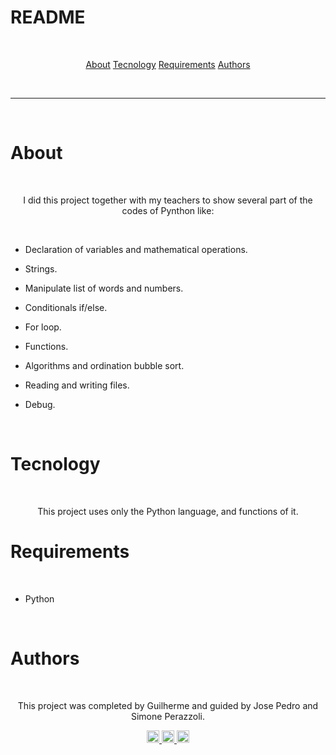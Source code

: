 # README

<br>

<p align="center">
<a href="#About">About</a>
<a href="#Tecnology">Tecnology</a>
<a href="#Requirements">Requirements</a>
<a href="#Authors">Authors</a>
</p> 

<br>

---

<br>

# About

<br>

<p align="center">I did this project together with my teachers to show several part of the codes of Pynthon like:</p>

<br>

- Declaration of variables and mathematical operations.

- Strings. 

- Manipulate list of words and numbers. 

- Conditionals if/else.

- For loop.

* Functions.

- Algorithms and ordination bubble sort.

- Reading and writing files. 

- Debug.

<br>

# Tecnology

<br>

<p align="center">This project uses only the Python language, and functions of it.

<br>

# Requirements

<br>

- Python

<br>

# Authors

<br>
 
 <p align="center">This project was completed by Guilherme and guided by Jose Pedro and Simone Perazzoli.
  
<br>  
  
<p align="center" dir="auto">
  <a href="https://www.linkedin.com/in/guilherme-henrique-09aa271b3/" rel="nofollow">
<img src="https://user-images.githubusercontent.com/102703306/173641264-3b44f064-897b-4fe3-9149-5992d5e9ffa3.png" alt="LinkedIn Badge" data-canonical-src="https://img.shields.io/badge/-Guigui5840-blue?style=flat-square&amp;logo=Linkedin&amp;logoColor=white&amp;link=https://www.linkedin.com/in/guilherme-henrique-09aa271b3/" style="max-width: 100% width="93" height="20">
  <a href="https://www.linkedin.com/in/jos%C3%A9-pedro-de-santana-neto/" rel="nofollow">
<img src="https://user-images.githubusercontent.com/102703306/173657064-082a4f58-dcfc-4864-acad-5d93a3462367.png" alt="LinkedIn Badge" data-canonical-src="https://img.shields.io/badge/-joseneto-blue?style=flat-square&amp;logo=Linkedin&amp;logoColor=white&amp;link=https://www.linkedin.com/in/jos%C3%A9-pedro-de-santana-neto/" style="max-width: 100% width="93" height="20">
  <a href="https://www.linkedin.com/in/simone-perazzoli/" rel="nofollow">
<img src="https://user-images.githubusercontent.com/102703306/173657421-05fb1d1d-9c22-4885-a24d-63510189a29d.png" alt="LinkedIn Badge" data-canonical-src="https://img.shields.io/badge/-simoneperazzoli-blue?style=flat-square&amp;logo=Linkedin&amp;logoColor=white&amp;link=https:https://www.linkedin.com/in/simone-perazzoli/" style="max-width: 100% width="93" height="20">
